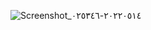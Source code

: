 ![Screenshot_٢٠٢٢٠٥١٤-٠٢٥٣٤٦](https://user-images.githubusercontent.com/103214710/168408168-ecfdc88f-8eae-422b-8b6a-93abd09164ae.jpg)









